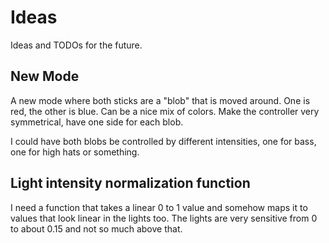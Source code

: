 # Ideas

Ideas and TODOs for the future.

## New Mode

A new mode where both sticks are a "blob" that is moved around.  One
is red, the other is blue.  Can be a nice mix of colors.  Make the
controller very symmetrical, have one side for each blob.

I could have both blobs be controlled by different intensities, one
for bass, one for high hats or something.

## Light intensity normalization function

I need a function that takes a linear 0 to 1 value and somehow maps it
to values that look linear in the lights too.  The lights are very
sensitive from 0 to about 0.15 and not so much above that.
